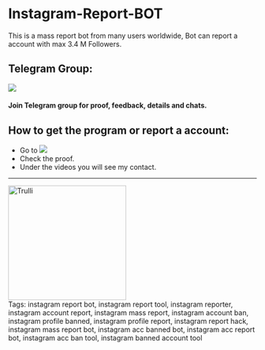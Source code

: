 # Instagram-Report-BOT
This is a mass report bot from many users worldwide, Bot can report a account with max 3.4 M Followers.

## Telegram Group:
<a href="https://t.me/snspyreportinsta"><img src="https://img.shields.io/badge/Join-Telegram%20Group-blue.svg?logo=telegram"></a>
#### Join Telegram group for proof, feedback, details and chats.

## How to get the program or report a account:
- Go to <a href="https://t.me/snspyreportinsta"><img src="https://img.shields.io/badge/Join-Telegram%20Group-blue.svg?logo=telegram"></a>
- Check the proof.
- Under the videos you will see my contact.
<hr>
<img src="https://i.postimg.cc/2yryF4VG/nouers.jpg" alt="Trulli" width="239" height="232">
<br>
Tags: 
instagram report bot, instagram report tool, instagram reporter, instagram account report, instagram mass report, instagram account ban, instagram profile banned, instagram profile report, instagram report hack, instagram mass report bot, instagram acc banned bot, instagram acc report bot, instagram acc ban tool, instagram banned account tool
